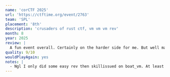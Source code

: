 ```yaml
---
name: 'corCTF 2025'
url: 'https://ctftime.org/event/2763'
team: 'SPL'
placement: '8th'
description: 'crusaders of rust ctf, vm vm vm rev'
month: 8
year: 2025
review: |
  A fun event overall. Certainly on the harder side for me. But well made with quality challs for the most part.
quality: 9/10
wouldPlayAgain: yes
notes: |
  - Ngl I only did some easy rev then skillissued on boat_vm. At least I learned a lot about VM rev from working on boat_vm with DisplayGFX + dudcom. Also hopefully the part of dudcom's body that got injured (those who know) is better now lol
---
```

